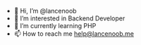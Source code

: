 - 👋 Hi, I’m @lancenoob
- 👀 I’m interested in Backend Developer
- 🌱 I’m currently learning PHP
- 📫 How to reach me help@lancenoob.me

<!---
lancenoob/lancenoob is a ✨ special ✨ repository because its `README.md` (this file) appears on your GitHub profile.
You can click the Preview link to take a look at your changes.
--->
